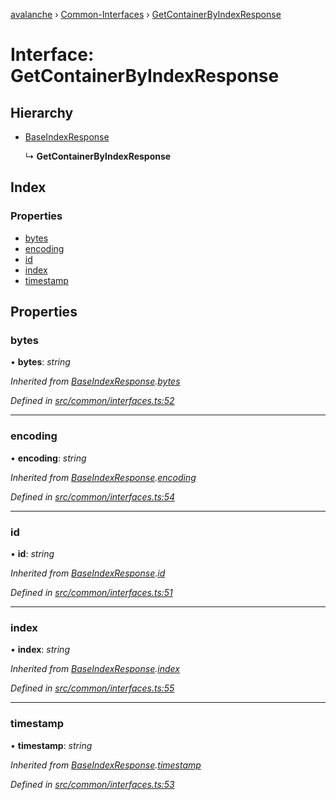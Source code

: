 [avalanche](../README.md) › [Common-Interfaces](../modules/common_interfaces.md) › [GetContainerByIndexResponse](common_interfaces.getcontainerbyindexresponse.md)

# Interface: GetContainerByIndexResponse

## Hierarchy

* [BaseIndexResponse](common_interfaces.baseindexresponse.md)

  ↳ **GetContainerByIndexResponse**

## Index

### Properties

* [bytes](common_interfaces.getcontainerbyindexresponse.md#bytes)
* [encoding](common_interfaces.getcontainerbyindexresponse.md#encoding)
* [id](common_interfaces.getcontainerbyindexresponse.md#id)
* [index](common_interfaces.getcontainerbyindexresponse.md#index)
* [timestamp](common_interfaces.getcontainerbyindexresponse.md#timestamp)

## Properties

###  bytes

• **bytes**: *string*

*Inherited from [BaseIndexResponse](common_interfaces.baseindexresponse.md).[bytes](common_interfaces.baseindexresponse.md#bytes)*

*Defined in [src/common/interfaces.ts:52](https://github.com/ava-labs/avalanchejs/blob/f2c4a10/src/common/interfaces.ts#L52)*

___

###  encoding

• **encoding**: *string*

*Inherited from [BaseIndexResponse](common_interfaces.baseindexresponse.md).[encoding](common_interfaces.baseindexresponse.md#encoding)*

*Defined in [src/common/interfaces.ts:54](https://github.com/ava-labs/avalanchejs/blob/f2c4a10/src/common/interfaces.ts#L54)*

___

###  id

• **id**: *string*

*Inherited from [BaseIndexResponse](common_interfaces.baseindexresponse.md).[id](common_interfaces.baseindexresponse.md#id)*

*Defined in [src/common/interfaces.ts:51](https://github.com/ava-labs/avalanchejs/blob/f2c4a10/src/common/interfaces.ts#L51)*

___

###  index

• **index**: *string*

*Inherited from [BaseIndexResponse](common_interfaces.baseindexresponse.md).[index](common_interfaces.baseindexresponse.md#index)*

*Defined in [src/common/interfaces.ts:55](https://github.com/ava-labs/avalanchejs/blob/f2c4a10/src/common/interfaces.ts#L55)*

___

###  timestamp

• **timestamp**: *string*

*Inherited from [BaseIndexResponse](common_interfaces.baseindexresponse.md).[timestamp](common_interfaces.baseindexresponse.md#timestamp)*

*Defined in [src/common/interfaces.ts:53](https://github.com/ava-labs/avalanchejs/blob/f2c4a10/src/common/interfaces.ts#L53)*
